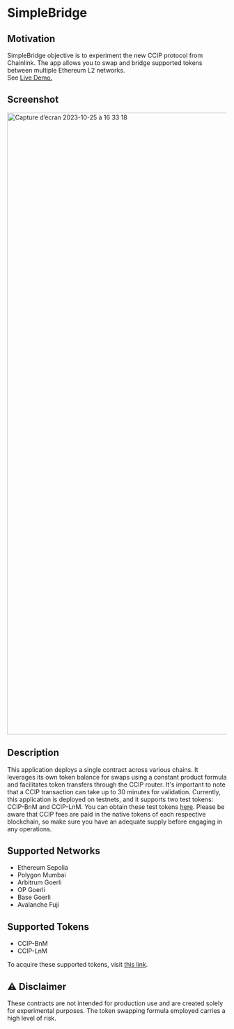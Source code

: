 # SimpleBridge
## Motivation
SimpleBridge objective is to experiment the new CCIP protocol from Chainlink. The app allows you to swap and bridge supported tokens between multiple Ethereum L2 networks. <br>
See [Live Demo.](https://ccip-token-bridge.vercel.app/)

## Screenshot
<img width="1424" alt="Capture d’écran 2023-10-25 à 16 33 18" src="https://github.com/wvleak/token_beats/assets/73338115/b1a719d0-b467-4c1a-81bb-1d39c3d05bf4">

## Description

This application deploys a single contract across various chains. It leverages its own token balance for swaps using a constant product formula and facilitates token transfers through the CCIP router. It's important to note that a CCIP transaction can take up to 30 minutes for validation. Currently, this application is deployed on testnets, and it supports two test tokens: CCIP-BnM and CCIP-LnM. You can obtain these test tokens [here](https://docs.chain.link/ccip/test-tokens#mint-tokens-in-the-documentation). Please be aware that CCIP fees are paid in the native tokens of each respective blockchain, so make sure you have an adequate supply before engaging in any operations.

## Supported Networks
- Ethereum Sepolia
- Polygon Mumbai
- Arbitrum Goerli
- OP Goerli
- Base Goerli
- Avalanche Fuji

## Supported Tokens
- CCIP-BnM
- CCIP-LnM

To acquire these supported tokens, visit [this link](https://docs.chain.link/ccip/test-tokens#mint-tokens-in-the-documentation).

## ⚠️ Disclaimer

These contracts are not intended for production use and are created solely for experimental purposes. The token swapping formula employed carries a high level of risk.

